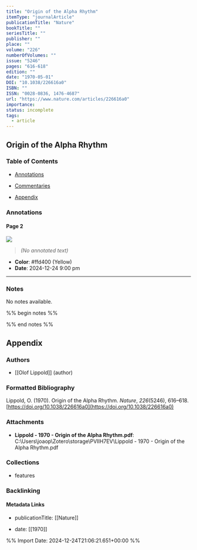 ```yaml
---
title: "Origin of the Alpha Rhythm"
itemType: "journalArticle"
publicationTitle: "Nature"
bookTitle: ""
seriesTitle: ""
publisher: ""
place: ""
volume: "226"
numberOfVolumes: ""
issue: "5246"
pages: "616-618"
edition: ""
date: "1970-05-01"
DOI: "10.1038/226616a0"
ISBN: ""
ISSN: "0028-0836, 1476-4687"
url: "https://www.nature.com/articles/226616a0"
importance: 
status: incomplete
tags:
  - article
---
```


## Origin of the Alpha Rhythm

### Table of Contents

- [Annotations](#annotations)

+ [Commentaries](#commentaries)

- [Appendix](#appendix)

### Annotations




#### Page 2




![](<0 - Supplementary/images/lippoldOriginAlphaRhythm1970.md/image-2-x64-y192.png>)



> *(No annotated text)*




- **Color**: #ffd400 (Yellow)
- **Date**: 2024-12-24 9:00 pm

---





### Notes


No notes available.


%% begin notes %%

<!-- Write your personal notes here -->

%% end notes %%

## Appendix

### Authors


- [[Olof Lippold]] (author)




### Formatted Bibliography

Lippold, O. (1970). Origin of the Alpha Rhythm. _Nature_, _226_(5246), 616–618. [https://doi.org/10.1038/226616a0](https://doi.org/10.1038/226616a0)




### Attachments


- **Lippold - 1970 - Origin of the Alpha Rhythm.pdf**: C:\Users\joaop\Zotero\storage\PVIIH7EV\Lippold - 1970 - Origin of the Alpha Rhythm.pdf




### Collections


- features





### Backlinking


#### Metadata Links


- publicationTitle: [[Nature]]




- date: [[1970]]





<!-- Any additional notes or comments -->


%% Import Date: 2024-12-24T21:06:21.651+00:00 %%
